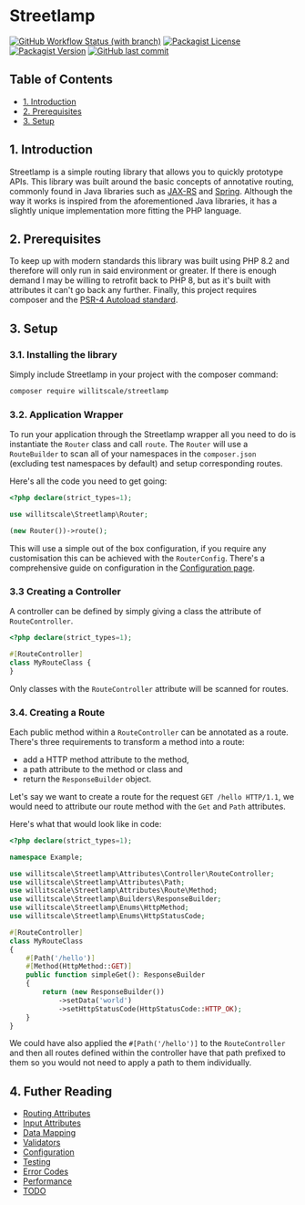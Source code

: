 # Streetlamp

[![GitHub Workflow Status (with branch)](https://img.shields.io/github/actions/workflow/status/willitscale/streetlamp/php.yml)](https://packagist.org/packages/willitscale/streetlamp)
[![Packagist License](https://img.shields.io/packagist/l/willitscale/streetlamp)](https://github.com/willitscale/streetlamp/blob/main/LICENSE)
[![Packagist Version](https://img.shields.io/packagist/v/willitscale/streetlamp)](https://packagist.org/packages/willitscale/streetlamp)
[![GitHub last commit](https://img.shields.io/github/last-commit/willitscale/streetlamp)](https://github.com/willitscale/streetlamp/commits/main)

## Table of Contents
- [1. Introduction](#1-introduction)
- [2. Prerequisites](#2-prerequisites)
- [3. Setup](#3-setup)

## 1. Introduction

Streetlamp is a simple routing library that allows you to quickly prototype APIs.
This library was built around the basic concepts of annotative routing, commonly found in Java libraries such as [JAX-RS](https://cxf.apache.org/docs/jax-rs.html) and [Spring](https://spring.io/).
Although the way it works is inspired from the aforementioned Java libraries, it has a slightly unique implementation more fitting the PHP language.

## 2. Prerequisites

To keep up with modern standards this library was built using PHP 8.2 and therefore will only run in said environment or greater. 
If there is enough demand I may be willing to retrofit back to PHP 8, but as it's built with attributes it can't go back any further.
Finally, this project requires composer and the [PSR-4 Autoload standard](https://www.php-fig.org/psr/psr-4/).

## 3. Setup

### 3.1. Installing the library

Simply include Streetlamp in your project with the composer command:

```sh
composer require willitscale/streetlamp
```

### 3.2. Application Wrapper

To run your application through the Streetlamp wrapper all you need to do is instantiate the `Router` class and call `route`. 
The `Router` will use a `RouteBuilder` to scan all of your namespaces in the `composer.json` (excluding test namespaces by default) and setup corresponding routes. 

Here's all the code you need to get going:

```php
<?php declare(strict_types=1);

use willitscale\Streetlamp\Router;

(new Router())->route();
```

This will use a simple out of the box configuration, if you require any customisation this can be achieved with the `RouterConfig`.
There's a comprehensive guide on configuration in the [Configuration page](docs/CONFIGURATION.MD).

### 3.3 Creating a Controller

A controller can be defined by simply giving a class the attribute of `RouteController`.

```php
<?php declare(strict_types=1);

#[RouteController]
class MyRouteClass {
}
```

Only classes with the `RouteController` attribute will be scanned for routes.

### 3.4. Creating a Route

Each public method within a `RouteController` can be annotated as a route.
There's three requirements to transform a method into a route:
- add a HTTP method attribute to the method,
- a path attribute to the method or class and
- return the `ResponseBuilder` object.

Let's say we want to create a route for the request `GET /hello HTTP/1.1`, we would need to attribute our route method with the `Get` and `Path` attributes.

Here's what that would look like in code:

```php
<?php declare(strict_types=1);

namespace Example;

use willitscale\Streetlamp\Attributes\Controller\RouteController;
use willitscale\Streetlamp\Attributes\Path;
use willitscale\Streetlamp\Attributes\Route\Method;
use willitscale\Streetlamp\Builders\ResponseBuilder;
use willitscale\Streetlamp\Enums\HttpMethod;
use willitscale\Streetlamp\Enums\HttpStatusCode;

#[RouteController]
class MyRouteClass
{
    #[Path('/hello')]
    #[Method(HttpMethod::GET)]
    public function simpleGet(): ResponseBuilder
    {
        return (new ResponseBuilder())
            ->setData('world')
            ->setHttpStatusCode(HttpStatusCode::HTTP_OK);
    }
}
```

We could have also applied the `#[Path('/hello')]` to the `RouteController` and then all routes defined within the controller have that path prefixed to them so you would not need to apply a path to them individually.

## 4. Futher Reading
- [Routing Attributes](docs/ROUTING_ATTRIBUTES.MD)
- [Input Attributes](docs/INPUT_ATTRIBUTES.MD)
- [Data Mapping](docs/DATA_MAPPING.MD)
- [Validators](docs/VALIDATORS.MD)
- [Configuration](docs/CONFIGURATION.MD)
- [Testing](docs/TESTING.MD)
- [Error Codes](docs/ERROR_CODES.MD)
- [Performance](docs/PERFORMANCE.MD)
- [TODO](docs/TODO.MD)
